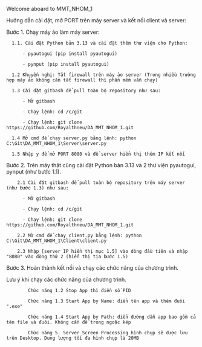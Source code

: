 Welcome aboard to MMT_NHOM_1

Hướng dẫn cài đặt, mở PORT trên máy server và kết nối client và server:

Bước 1. Chạy máy ảo làm máy server:

      1.1. Cài đặt Python bản 3.13 và cài đặt thêm thư viện cho Python:
      
          - pyautogui (pip install pyautogui)
          
          - pynput (pip install pyautogui)
      
      1.2 Khuyến nghị: Tắt firewall trên máy ảo server (Trong nhiều trường hợp máy ảo không cần tắt firewall thì phần mềm vẫn chạy)
      
      1.3 Cài đặt gitbash để pull toàn bộ repository như sau:
      
          - Mở gitbash
          
          - Chạy lệnh: cd /c/git
          
          - Chạy lệnh: git clone https://github.com/Royalthneu/DA_MMT_NHOM_1.git
      
      1.4 Mở cmd để chạy server.py bằng lệnh: python C:\Git\DA_MMT_NHOM_1\Server\server.py

      1.5 Nhập y để mở PORT 8080 và để server hiển thị thêm IP kết nối

Bước 2. Trên máy thật cũng cài đặt Python bản 3.13 và 2 thư viện pyautogui, pynput (như bước 1.1). 
          
        2.1 Cài đặt gitbash để pull toàn bộ repository trên máy server (như bước 1.3) như sau:
      
          - Mở gitbash
          
          - Chạy lệnh: cd /c/git
          
          - Chạy lệnh: git clone https://github.com/Royalthneu/DA_MMT_NHOM_1.git

        2.2 Mở cmd để chạy client.py bằng lệnh: python C:\Git\DA_MMT_NHOM_1\Client\client.py

        2.3 Nhập [server IP hiển thị mục 1.5] vào dòng đầu tiên và nhập "8080" vào dòng thứ 2 (hiển thị tịa bước 1.5)
 
Bước 3. Hoàn thành kết nối và chạy các chức năng của chương trình.

Lưu ý khi chạy các chức năng của chương trình.

            Chức năng 1.2 Stop App thì điền số PID
            
            Chức năng 1.3 Start App by Name: điển tên app và thêm đuôi ".exe"
            
            Chức năng 1.4 Start App by Path: điển đường dẫn app bao gồm cả tên file và đuôi. Không cần để trong ngoặc kép
            
            Chức năng 5. Server Screen Processing hình chụp sẽ được lưu trên Desktop. Dung lượng tối đa hình chụp là 20MB
